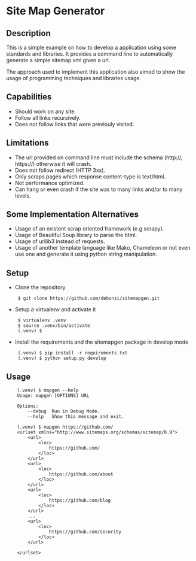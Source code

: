 # Site Map Generator

## Description

This is a simple example on how to develop a application using some standards and libraries.
It provides a command line to automatically generate a simple sitemap.xml given a url.

The approach used to implement this application also aimed to show the usage of programming techniques and libraries usage.

## Capabilities

 * Should work on any site.
 * Follow all links recursively.
 * Does not follow links that were previouly visited.

## Limitations

 * The url provided on command line must include the schema (http://, https://) otherwise it will crash.
 * Does not follow redirect (HTTP 3xx).
 * Only scraps pages which response content-type is text/html.
 * Not performance optimized.
 * Can hang or even crash if the site was to many links and/or to many levels.

## Some Implementation Alternatives
 * Usage of an existent scrap oriented framework (e.g scrapy).
 * Usage of Beautiful Soup library to parse the html.
 * Usage of urllib3 instead of requests.
 * Usage of another template language like Mako, Chameleon or not even use one and generate it using python string manipulation.

## Setup
 * Clone the repository
    
        $ git clone https://github.com/debonzi/sitemapgen.git
        
 * Setup a virtualenv and activate it
    
        $ virtualenv .venv
        $ source .venv/bin/activate
        (.venv) $
        
 * Install the requirements and the sitemapgen package in develop mode
    
        (.venv) $ pip install -r requirements.txt
        (.venv) $ python setup.py develop


## Usage
    
        (.venv) $ mapgen --help
        Usage: mapgen [OPTIONS] URL

        Options:
            --debug  Run in Debug Mode.
            --help   Show this message and exit.

        (.venv) $ mapgen https://github.com/
        <urlset xmlns="http://www.sitemaps.org/schemas/sitemap/0.9">
            <url>
                <loc>
                    https://github.com/
                </loc>
            </url>
            <url>
                <loc>
                    https://github.com/about
                </loc>
            </url>
            <url>
                <loc>
                    https://github.com/blog
                </loc>
            </url>
            ...
            <url>
                <loc>
                    https://github.com/security
                </loc>
            </url>

        </urlset>
